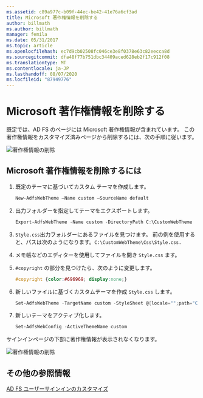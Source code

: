 ```yaml
---
ms.assetid: c89a977c-b09f-44ec-be42-41e76a6cf3ad
title: Microsoft 著作権情報を削除する
author: billmath
ms.author: billmath
manager: femila
ms.date: 05/31/2017
ms.topic: article
ms.openlocfilehash: ec7d9cb02508fc046ce3e8f0378e63c82eecca8d
ms.sourcegitcommit: dfa48f77b751dbc34409aced628eb2f17c912f08
ms.translationtype: MT
ms.contentlocale: ja-JP
ms.lasthandoff: 08/07/2020
ms.locfileid: "87949776"
---
```

# <a name="remove-the-microsoft-copyright"></a>Microsoft 著作権情報を削除する



既定では、AD FS のページには Microsoft 著作権情報が含まれています。 この著作権情報をカスタマイズ済みページから削除するには、次の手順に従います。

![著作権情報の削除](media/AD-FS-user-sign-in-customization/ADFS_Blue_Custom1.png)

## <a name="to-remove-the-microsoft-copyright"></a>Microsoft 著作権情報を削除するには

1. 既定のテーマに基づいてカスタム テーマを作成します。

   ```powershell
   New-AdfsWebTheme –Name custom –SourceName default
   ```

2. 出力フォルダーを指定してテーマをエクスポートします。

   ```powershell
   Export-AdfsWebTheme -Name custom -DirectoryPath C:\CustomWebTheme
   ```

3. `Style.css`出力フォルダーにあるファイルを見つけます。 前の例を使用すると、パスは次のようになります。`C:\CustomWebTheme\Css\Style.css.`

4. メモ帳などのエディターを使用してファイルを開き `Style.css` ます。

5. `#copyright` の部分を見つけたら、次のように変更します。

   ```css
   #copyright {color:#696969; display:none;}
   ```

6. 新しいファイルに基づくカスタムテーマを作成 `Style.css` します。

   ```powershell
   Set-AdfsWebTheme -TargetName custom -StyleSheet @{locale="";path="C:\customWebTheme\css\style.css"}
   ```

7. 新しいテーマをアクティブ化します。

   ```powershell
   Set-AdfsWebConfig -ActiveThemeName custom
   ```

サインインページの下部に著作権情報が表示されなくなります。

![著作権情報の削除](media/AD-FS-user-sign-in-customization/ADFS_Blue_Custom1a.png)

## <a name="additional-references"></a>その他の参照情報
[AD FS ユーザーサインインのカスタマイズ](AD-FS-user-sign-in-customization.md)
